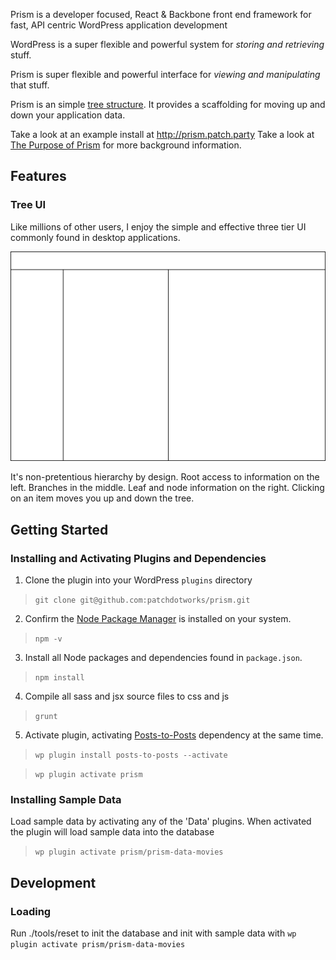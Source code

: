Prism is a developer focused, React & Backbone front end framework for fast, API centric WordPress application development

WordPress is a super flexible and powerful system for _storing and retrieving_ stuff.

Prism is super flexible and powerful interface for _viewing and manipulating_ that stuff.

Prism is an simple [tree structure](https://en.wikipedia.org/wiki/Tree_(data_structure)). It provides a scaffolding for moving up and down your application data.

Take a look at an example install at <http://prism.patch.party>
Take a look at [The Purpose of Prism](https://caseypatrickdriscoll.com/the-purpose-of-prism/) for more background information.

## Features

### Tree UI

Like millions of other users, I enjoy the simple and effective three tier UI commonly found in desktop applications.

![prism-skeleton](docs/prism-skeleton.png)

It's non-pretentious hierarchy by design. Root access to information on the left. Branches in the middle. Leaf and node information on the right. Clicking on an item moves you up and down the tree.


## Getting Started

### Installing and Activating Plugins and Dependencies

1) Clone the plugin into your WordPress `plugins` directory

> `git clone git@github.com:patchdotworks/prism.git`

2) Confirm the [Node Package Manager](https://nodejs.org/en/download/) is installed on your system.

> `npm -v`

3) Install all Node packages and dependencies found in `package.json`.

> `npm install`

4) Compile all sass and jsx source files to css and js

> `grunt`

5) Activate plugin, activating [Posts-to-Posts](https://wordpress.org/plugins/posts-to-posts/) dependency at the same time.

> `wp plugin install posts-to-posts --activate`

> `wp plugin activate prism`

### Installing Sample Data

Load sample data by activating any of the 'Data' plugins. When activated the plugin will load sample data into the database

> `wp plugin activate prism/prism-data-movies`

## Development

### Loading

Run ./tools/reset to init the database and init with sample data with `wp plugin activate prism/prism-data-movies`


